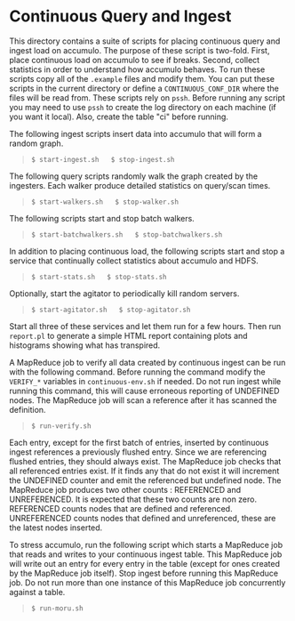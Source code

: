 Continuous Query and Ingest
===========================

This directory contains a suite of scripts for placing continuous query and
ingest load on accumulo.  The purpose of these script is two-fold. First,
place continuous load on accumulo to see if breaks.  Second, collect
statistics in order to understand how accumulo behaves.  To run these scripts
copy all of the `.example` files and modify them.  You can put these scripts in
the current directory or define a `CONTINUOUS_CONF_DIR` where the files will be
read from. These scripts rely on `pssh`. Before running any script you may need
to use `pssh` to create the log directory on each machine (if you want it local).
Also, create the table "ci" before running.

The following ingest scripts insert data into accumulo that will form a random
graph.

> `$ start-ingest.sh  
$ stop-ingest.sh`

The following query scripts randomly walk the graph created by the ingesters.
Each walker produce detailed statistics on query/scan times.

> `$ start-walkers.sh  
$ stop-walker.sh`

The following scripts start and stop batch walkers.

> `$ start-batchwalkers.sh  
$ stop-batchwalkers.sh`

In addition to placing continuous load, the following scripts start and stop a
service that continually collect statistics about accumulo and HDFS.

> `$ start-stats.sh  
$ stop-stats.sh`

Optionally, start the agitator to periodically kill random servers.

> `$ start-agitator.sh  
$ stop-agitator.sh`

Start all three of these services and let them run for a few hours. Then run
`report.pl` to generate a simple HTML report containing plots and histograms
showing what has transpired.

A MapReduce job to verify all data created by continuous ingest can be run
with the following command.  Before running the command modify the `VERIFY_*`
variables in `continuous-env.sh` if needed.  Do not run ingest while running this
command, this will cause erroneous reporting of UNDEFINED nodes. The MapReduce
job will scan a reference after it has scanned the definition.

> `$ run-verify.sh`

Each entry, except for the first batch of entries, inserted by continuous
ingest references a previously flushed entry.  Since we are referencing flushed
entries, they should always exist.  The MapReduce job checks that all
referenced entries exist.  If it finds any that do not exist it will increment
the UNDEFINED counter and emit the referenced but undefined node.  The MapReduce
job produces two other counts : REFERENCED and UNREFERENCED.  It is
expected that these two counts are non zero.  REFERENCED counts nodes that are
defined and referenced.  UNREFERENCED counts nodes that defined and
unreferenced, these are the latest nodes inserted.

To stress accumulo, run the following script which starts a MapReduce job
that reads and writes to your continuous ingest table.  This MapReduce job
will write out an entry for every entry in the table (except for ones created
by the MapReduce job itself). Stop ingest before running this MapReduce job.
Do not run more than one instance of this MapReduce job concurrently against a
table.

> `$ run-moru.sh`

